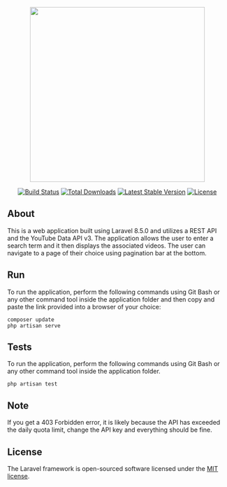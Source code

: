 <p align="center"><a href="https://laravel.com" target="_blank"><img src="https://raw.githubusercontent.com/laravel/art/master/logo-lockup/5%20SVG/2%20CMYK/1%20Full%20Color/laravel-logolockup-cmyk-red.svg" width="400"></a></p>

<p align="center">
<a href="https://travis-ci.org/laravel/framework"><img src="https://travis-ci.org/laravel/framework.svg" alt="Build Status"></a>
<a href="https://packagist.org/packages/laravel/framework"><img src="https://poser.pugx.org/laravel/framework/d/total.svg" alt="Total Downloads"></a>
<a href="https://packagist.org/packages/laravel/framework"><img src="https://poser.pugx.org/laravel/framework/v/stable.svg" alt="Latest Stable Version"></a>
<a href="https://packagist.org/packages/laravel/framework"><img src="https://poser.pugx.org/laravel/framework/license.svg" alt="License"></a>
</p>

## About

This is a web application built using Laravel 8.5.0 and utilizes a REST API and the YouTube Data API v3. The application allows the user to enter a search term and it then displays the associated videos. The user can navigate to a page of their choice using pagination bar at the bottom.

## Run

To run the application, perform the following commands using Git Bash or any other command tool inside the application folder and then copy and paste the link provided into a browser of your choice:
```
composer update
php artisan serve 
```

## Tests

To run the application, perform the following commands using Git Bash or any other command tool inside the application folder.
```
php artisan test
```

## Note

If you get a 403 Forbidden error, it is likely because the API has exceeded the daily quota limit, change the API key and everything should be fine.

## License

The Laravel framework is open-sourced software licensed under the [MIT license](https://opensource.org/licenses/MIT).
